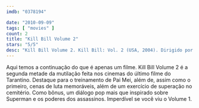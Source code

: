 ```yaml
---
imdb: "0378194"

date: "2010-09-09"
tags: [ "movies" ]
count: 2
title: "Kill Bill Volume 2"
stars: "5/5"
desc: "Kill Bill Volume 2. Kill Bill: Vol. 2 (USA, 2004). Dirigido por Quentin Tarantino. Escrito por Quentin Tarantino, Quentin Tarantino, Uma Thurman. Com Vivica A. Fox, Ambrosia Kelley, Michael Parks, James Parks, Jonathan Loughran, Michael Bowen, Kenji Ohba, Yoshiyuki Morishita, Jun Kunimura."
---
```

Aqui temos a continuação do que é apenas um filme. Kill Bill Volume 2 é a segunda metade da mutilação feita nos cinemas do último filme do Tarantino. Destaque para o treinamento de Pai Mei, além de, assim como o primeiro, cenas de luta memoráveis, além de um exercício de superação no cemitério. Como bônus, um diálogo pop mais que inspirado sobre Superman e os poderes dos assassinos. Imperdível se você viu o Volume 1.
